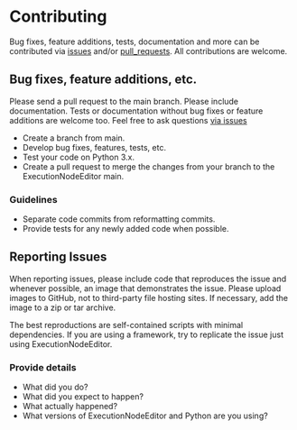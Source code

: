 # Contributing 

Bug fixes, feature additions, tests, documentation and more can be contributed 
via [issues](https://github.com/beyse/NodeEditor/issues) and/or [pull_requests](https://github.com/beyse/NodeEditor/pulls). All contributions are welcome.

## Bug fixes, feature additions, etc.

Please send a pull request to the main branch. Please include documentation. Tests or documentation without bug fixes or feature additions are welcome too. Feel free to ask questions [via issues](https://github.com/beyse/NodeEditor/issues) 

- Create a branch from main.
- Develop bug fixes, features, tests, etc.
- Test your code on Python 3.x. 
- Create a pull request to merge the changes from your branch to the ExecutionNodeEditor main.

### Guidelines

- Separate code commits from reformatting commits.
- Provide tests for any newly added code when possible.

## Reporting Issues

When reporting issues, please include code that reproduces the issue and whenever possible, an image that demonstrates the issue. Please upload images to GitHub, not to third-party file hosting sites. If necessary, add the image to a zip or tar archive.

The best reproductions are self-contained scripts with minimal dependencies. If you are using a framework, try to replicate the issue just using ExecutionNodeEditor.

### Provide details

- What did you do?
- What did you expect to happen?
- What actually happened?
- What versions of ExecutionNodeEditor and Python are you using?

